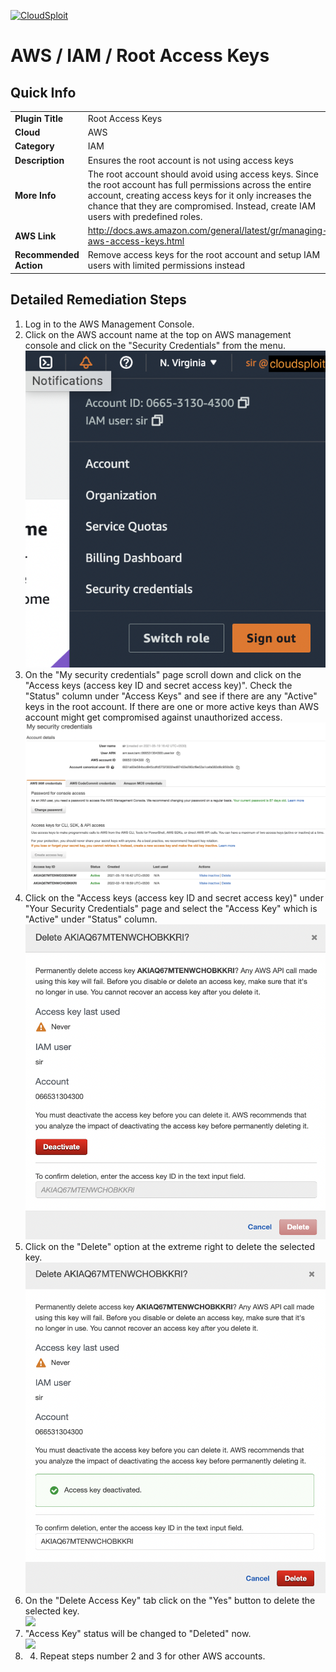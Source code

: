 [![CloudSploit](https://cloudsploit.com/img/logo-new-big-text-100.png "CloudSploit")](https://cloudsploit.com)

# AWS / IAM / Root Access Keys

## Quick Info

| | |
|-|-|
| **Plugin Title** | Root Access Keys |
| **Cloud** | AWS |
| **Category** | IAM |
| **Description** | Ensures the root account is not using access keys |
| **More Info** | The root account should avoid using access keys. Since the root account has full permissions across the entire account, creating access keys for it only increases the chance that they are compromised. Instead, create IAM users with predefined roles. |
| **AWS Link** | http://docs.aws.amazon.com/general/latest/gr/managing-aws-access-keys.html |
| **Recommended Action** | Remove access keys for the root account and setup IAM users with limited permissions instead |

## Detailed Remediation Steps
1. Log in to the AWS Management Console.
2. Click on the AWS account name at the top on AWS management console and click on the "Security Credentials" from the menu.</br><img src="/resources/aws/iam/root-access-keys/step2.png"/>
3. On the "My security credentials" page scroll down and click on the "Access keys (access key ID and secret access key)". Check the "Status" column under "Access Keys" and see if there are any "Active" keys in the root account. If there are one or more active keys than AWS account might get compromised against unauthorized access.</br><img src="/resources/aws/iam/root-access-keys/step3.png"/>
4. Click on the "Access keys (access key ID and secret access key)" under "Your Security Credentials" page and select the "Access Key" which is "Active" under "Status" column.</br><img src="/resources/aws/iam/root-access-keys/step5.png"/>
6. Click on the "Delete" option at the extreme right to delete the selected key.</br><img src="/resources/aws/iam/root-access-keys/step6.png"/>
7. On the "Delete Access Key" tab click on the "Yes" button to delete the selected key.</br><img src="/resources/aws/iam/root-access-keys/step7.png"/>
8. "Access Key" status will be changed to "Deleted" now. </br><img src="/resources/aws/iam/root-access-keys/step8.png"/>
9. 4. Repeat steps number 2 and 3 for other AWS accounts.</br>
